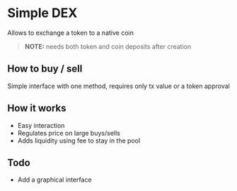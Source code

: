 # Simple DEX
Allows to exchange a token to a native coin

> **NOTE:** needs both token and coin deposits after creation

## How to buy / sell
Simple interface with one method, requires only tx value or a token approval 

## How it works
 - Easy interaction 
 - Regulates price on large buys/sells
 - Adds liquidity using fee to stay in the pool

## Todo
 - Add a graphical interface   

